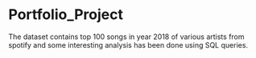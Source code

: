 # Portfolio_Project
The dataset contains top 100 songs in year 2018 of various artists from spotify and some interesting analysis has been done using SQL queries.
